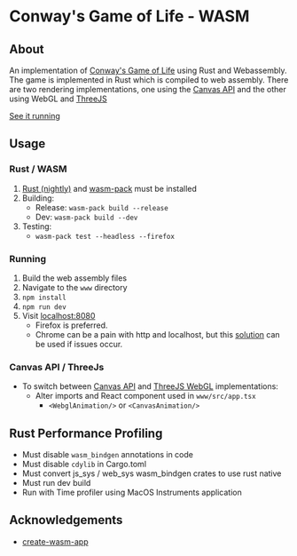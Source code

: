 # Conway's Game of Life - WASM

## About
An implementation of [Conway's Game of Life](https://en.wikipedia.org/wiki/Conway%27s_Game_of_Life) using Rust and Webassembly.
The game is implemented in Rust which is compiled to web assembly. There are two rendering implementations, one using the 
[Canvas API](https://developer.mozilla.org/en-US/docs/Web/API/Canvas_API) and the other using WebGL and [ThreeJS](https://threejs.org/)

[See it running](https://pages.github.com/sbutler2901/wasm-game-of-life/)

## Usage

### Rust / WASM

1. [Rust (nightly)](https://rustup.rs/) and [wasm-pack](https://rustwasm.github.io/wasm-pack/installer/) must be installed
2. Building:
    - Release: `wasm-pack build --release`
    - Dev: `wasm-pack build --dev`
3. Testing:
    - `wasm-pack test --headless --firefox`
    
### Running
 1. Build the web assembly files
 2. Navigate to the `www` directory
 3. `npm install`
 4. `npm run dev`
 5. Visit [localhost:8080](https://localhost:8080/)
    - Firefox is preferred.
    - Chrome can be a pain with http and localhost, but this [solution](https://stackoverflow.com/a/28586593) can be used if issues occur.

### Canvas API / ThreeJs
- To switch between [Canvas API](https://developer.mozilla.org/en-US/docs/Web/API/Canvas_API) and [ThreeJS WebGL](https://www.npmjs.com/package/three/v/0.110.0) implementations:
  - Alter imports and React component used in `www/src/app.tsx`
    - `<WebglAnimation/>` or `<CanvasAnimation/>`

## Rust Performance Profiling

- Must disable `wasm_bindgen` annotations in code
- Must disable `cdylib` in Cargo.toml
- Must convert js_sys / web_sys wasm_bindgen crates to use rust native
- Must run dev build
- Run with Time profiler using MacOS Instruments application

## Acknowledgements
- [create-wasm-app](https://github.com/rustwasm/create-wasm-app)
